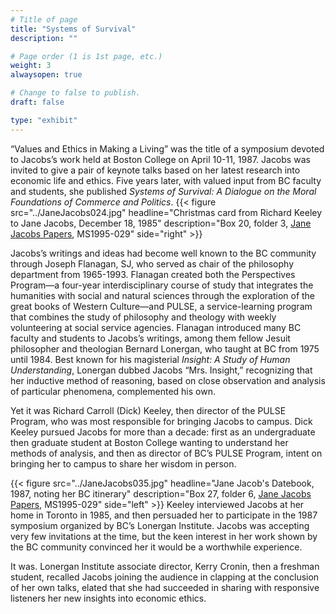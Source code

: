 ```yaml
---
# Title of page
title: "Systems of Survival"
description: ""

# Page order (1 is 1st page, etc.)
weight: 3
alwaysopen: true

# Change to false to publish.
draft: false

type: "exhibit"
---
```

“Values and Ethics in Making a Living” was the title of a symposium devoted to Jacobs’s work held at Boston College on April 10-11, 1987. Jacobs was invited to give a pair of keynote talks based on her latest research into economic life and ethics. Five years later, with valued input from BC faculty and students, she published *Systems of Survival: A Dialogue on the Moral Foundations of Commerce and Politics*.
{{< figure src="../JaneJacobs024.jpg"
           headline="Christmas card from Richard Keeley to Jane Jacobs, December 18, 1985"
           description="Box 20, folder 3, [Jane Jacobs Papers](https://bc-primo.hosted.exlibrisgroup.com/permalink/f/1jdnfk3/ALMA-BC21352764790001021), MS1995-029"
           side="right" >}}

Jacobs’s writings and ideas had become well known to the BC community through Joseph Flanagan, SJ, who served as chair of the philosophy department from 1965-1993. Flanagan created both the Perspectives Program—a four-year interdisciplinary course of study that integrates the humanities with social and natural sciences through the exploration of the great books of Western Culture—and PULSE, a service-learning program that combines the study of philosophy and theology with weekly volunteering at social service agencies. Flanagan introduced many BC faculty and students to Jacobs’s writings, among them fellow Jesuit philosopher and theologian Bernard Lonergan, who taught at BC from 1975 until 1984. Best known for his magisterial *Insight: A Study of Human Understanding*, Lonergan dubbed  Jacobs “Mrs. Insight,” recognizing that her inductive method of reasoning, based on close observation and analysis of particular phenomena, complemented his own.



Yet it was Richard Carroll (Dick) Keeley, then director of the PULSE Program, who was most responsible for bringing Jacobs to campus. Dick Keeley pursued Jacobs for more than a decade: first as an undergraduate then graduate student at Boston College wanting to understand her methods of analysis, and then as director of BC’s PULSE Program, intent on bringing her to campus to share her wisdom in person.



{{< figure src="../JaneJacobs035.jpg"
           headline="Jane Jacob's Datebook, 1987, noting her BC itinerary"
           description="Box 27, folder 6, [Jane Jacobs Papers](https://bc-primo.hosted.exlibrisgroup.com/permalink/f/1jdnfk3/ALMA-BC21352764790001021), MS1995-029" side="left" >}}
Keeley interviewed Jacobs at her home in Toronto in 1985, and then persuaded her to participate in the 1987 symposium organized by BC’s Lonergan Institute. Jacobs was accepting very few invitations at the time, but the keen interest in her work shown by the BC community convinced her it would be a worthwhile experience.

It was. Lonergan Institute associate director, Kerry Cronin, then a freshman student, recalled Jacobs joining the audience in clapping at the conclusion of her own talks, elated that she had succeeded in sharing with responsive listeners her new insights into economic ethics.
